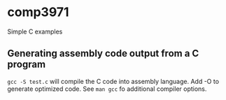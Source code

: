 # comp3971

Simple C examples

## Generating assembly code output from a C program

`gcc -S test.c` will compile the C code into assembly language. 
Add -O to generate optimized code. See `man gcc` fo additional compiler options.
